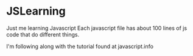 # JSLearning
Just me learning Javascript
Each javascript file has about 100 lines of js code that do different things.

I'm following along with the tutorial found at <a src="javascript.info"> javascript.info </a>
